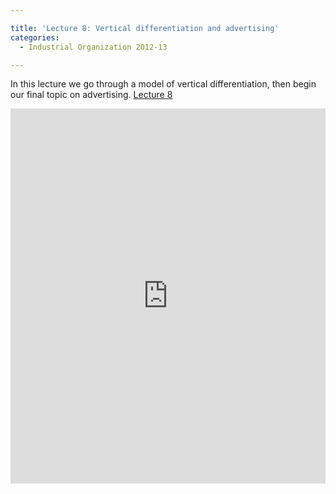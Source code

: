 ```yaml
---

title: 'Lecture 8: Vertical differentiation and advertising'
categories:
  - Industrial Organization 2012-13

---
```

In this lecture we go through a model of vertical differentiation, then begin our final topic on advertising.  <a title="View Lecture 8 on Scribd" href="https://www.scribd.com/doc/114873001/Lecture-8" >Lecture 8</a>

<iframe src="https://www.scribd.com/embeds/114873001/content?start_page=1&view_mode=scroll&access_key=key-2jn5e3t2jww9ymkvfjab" data-auto-height="true" data-aspect-ratio="1.33333333333333" scrolling="no" width="100%" height="600" frameborder="0"></iframe>